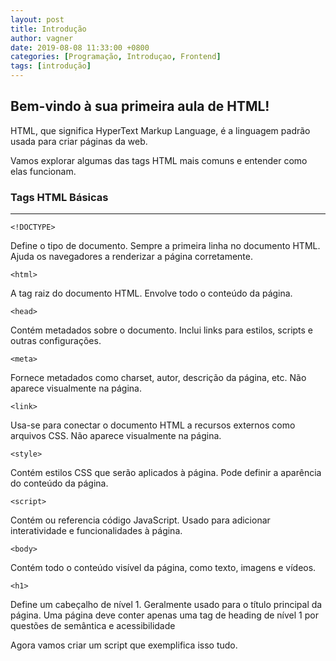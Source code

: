 ```yaml
---
layout: post
title: Introdução
author: vagner
date: 2019-08-08 11:33:00 +0800
categories: [Programação, Introduçao, Frontend]
tags: [introdução]
---
```


## Bem-vindo à sua primeira aula de HTML!

HTML, que significa HyperText Markup Language, é a linguagem padrão usada para criar páginas da web. 

Vamos explorar algumas das tags HTML mais comuns e entender como elas funcionam.

### Tags HTML Básicas
---

`<!DOCTYPE>`

Define o tipo de documento.
Sempre a primeira linha no documento HTML.
Ajuda os navegadores a renderizar a página corretamente.

`<html>`

A tag raiz do documento HTML.
Envolve todo o conteúdo da página.

`<head>`

Contém metadados sobre o documento.
Inclui links para estilos, scripts e outras configurações.

`<meta>`

Fornece metadados como charset, autor, descrição da página, etc.
Não aparece visualmente na página.

`<link>`

Usa-se para conectar o documento HTML a recursos externos como arquivos CSS.
Não aparece visualmente na página.

`<style>`

Contém estilos CSS que serão aplicados à página.
Pode definir a aparência do conteúdo da página.

`<script>`

Contém ou referencia código JavaScript.
Usado para adicionar interatividade e funcionalidades à página.

`<body>`

Contém todo o conteúdo visível da página, como texto, imagens e vídeos.

`<h1>`

Define um cabeçalho de nível 1.
Geralmente usado para o título principal da página.
Uma página deve conter apenas uma tag de heading de nível 1 por questões de semântica e acessibilidade

Agora vamos criar um script que exemplifica isso tudo.
